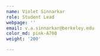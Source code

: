 ```yaml
---
name: Violet Sinnarkar
role: Student Lead
webpage: ''
email: v.a.sinnarkar@berkeley.edu
color_md: pink-A700
weight: '200'

---
```




